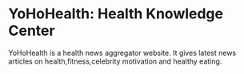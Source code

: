 # YoHoHealth: Health Knowledge Center
YoHoHealth is a health news aggregator website. It gives latest news articles on health,fitness,celebrity motivation and healthy eating.
